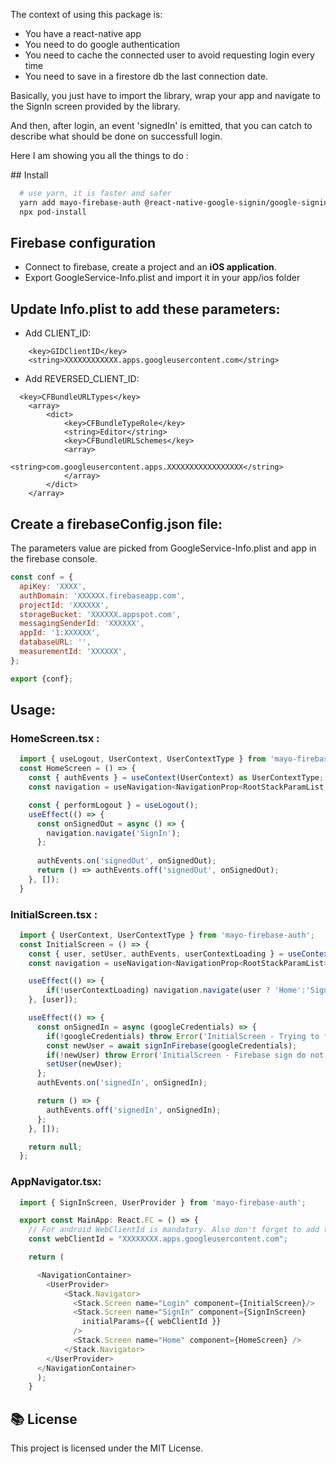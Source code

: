 
The context of using this package is:
- You have a react-native app
- You need to do google authentication
- You need to cache the connected user to avoid requesting login every time
- You need to save in a firestore db the last connection date.

Basically, you just have to import the library, wrap your app and navigate to the SignIn screen provided by the library.

And then, after login, an event 'signedIn' is emitted, that you can catch to describe what should be done on successfull login.

Here I am showing you all the things to do :


## Install

```bash
  # use yarn, it is faster and safer
  yarn add mayo-firebase-auth @react-native-google-signin/google-signin
  npx pod-install
```

## Firebase configuration
- Connect to firebase, create a project and an <b>iOS application</b>.
- Export GoogleService-Info.plist and import it in your app/ios folder


## Update Info.plist to add these parameters:

- Add CLIENT_ID:

```
	<key>GIDClientID</key>
	<string>XXXXXXXXXXXX.apps.googleusercontent.com</string>
```


- Add REVERSED_CLIENT_ID:

```
  <key>CFBundleURLTypes</key>
	<array>
		<dict>
			<key>CFBundleTypeRole</key>
			<string>Editor</string>
			<key>CFBundleURLSchemes</key>
			<array>
				<string>com.googleusercontent.apps.XXXXXXXXXXXXXXXXX</string>
			</array>
		</dict>
	</array>
```

## Create a firebaseConfig.json file:

The parameters value are picked from GoogleService-Info.plist and app in the firebase console.

```js
const conf = {
  apiKey: 'XXXX',
  authDomain: 'XXXXXX.firebaseapp.com',
  projectId: 'XXXXXX',
  storageBucket: 'XXXXXX.appspot.com',
  messagingSenderId: 'XXXXXX',
  appId: '1:XXXXXX',
  databaseURL: '',
  measurementId: 'XXXXXX',
};

export {conf};
```

## Usage:

### HomeScreen.tsx : 

```Javascript
  import { useLogout, UserContext, UserContextType } from 'mayo-firebase-auth';
  const HomeScreen = () => {
    const { authEvents } = useContext(UserContext) as UserContextType;
    const navigation = useNavigation<NavigationProp<RootStackParamList, 'SignIn'>>();

    const { performLogout } = useLogout();
    useEffect(() => {
      const onSignedOut = async () => {
        navigation.navigate('SignIn');
      };
      
      authEvents.on('signedOut', onSignedOut);
      return () => authEvents.off('signedOut', onSignedOut);
    }, []);
  }
```


### InitialScreen.tsx :

```Javascript
  import { UserContext, UserContextType } from 'mayo-firebase-auth';
  const InitialScreen = () => {
    const { user, setUser, authEvents, userContextLoading } = useContext(UserContext) as UserContextType;
    const navigation = useNavigation<NavigationProp<RootStackParamList>>();

    useEffect(() => {
        if(!userContextLoading) navigation.navigate(user ? 'Home':'SignIn');
    }, [user]);

    useEffect(() => {
      const onSignedIn = async (googleCredentials) => {
        if(!googleCredentials) throw Error('InitialScreen - Trying to firebase signIn without googleCredentials !');
        const newUser = await signInFirebase(googleCredentials);
        if(!newUser) throw Error('InitialScreen - Firebase sign do not return any user !');
        setUser(newUser);
      };
      authEvents.on('signedIn', onSignedIn);

      return () => {
        authEvents.off('signedIn', onSignedIn);
      };
    }, []);

    return null;
  };
```


### AppNavigator.tsx:

```Javascript
  import { SignInScreen, UserProvider } from 'mayo-firebase-auth';

  export const MainApp: React.FC = () => {
    // For android WebClientId is mandatory. Also don't forget to add the SHA key in firebase console
    const webClientId = "XXXXXXXX.apps.googleusercontent.com";

    return (

      <NavigationContainer>
        <UserProvider>
            <Stack.Navigator>
              <Stack.Screen name="Login" component={InitialScreen}/>
              <Stack.Screen name="SignIn" component={SignInScreen} 
                initialParams={{ webClientId }}
              />
              <Stack.Screen name="Home" component={HomeScreen} />
            </Stack.Navigator>
        </UserProvider>
      </NavigationContainer>
      );
    }
```


## 📚 License

This project is licensed under the MIT License.